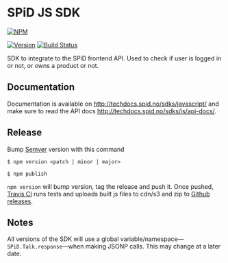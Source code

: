 # SPiD JS SDK

[![NPM](https://nodei.co/npm/aws-sdk.svg?downloads=true&downloadRank=true&stars=true)](https://nodei.co/npm/aws-sdk/)

[![Version](https://badge.fury.io/js/spid-sdk-js.svg)](http://badge.fury.io/js/spid-sdk-js) 
[![Build Status](https://travis-ci.org/schibsted/sdk-js.svg?branch=master)](https://travis-ci.org/schibsted/sdk-js)

SDK to integrate to the SPiD frontend API.
Used to check if user is logged in or not, or owns a product or not.

## Documentation

Documentation is available on http://techdocs.spid.no/sdks/javascript/
and make sure to read the API docs http://techdocs.spid.no/sdks/js/api-docs/.

## Release

Bump [Semver](http://semver.org/) version with this command

`$ npm version <patch | minor | major>`

`$ npm publish`

`npm version` will bump version, tag the release and push it.
Once pushed, [Travis CI](https://travis-ci.org/schibsted/sdk-js)
runs tests and uploads built js files to cdn/s3
and zip to [Github releases](https://github.com/schibsted/sdk-js/releases).

## Notes

All versions of the SDK will use a global variable/namespace&mdash;`SPiD.Talk.response`&mdash;when making JSONP calls.
This may change at a later date.
